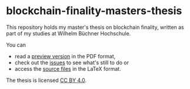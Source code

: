 # blockchain-finality-masters-thesis

This repository holds my master's thesis on blockchain finality, written as part of my studies at Wilhelm Büchner Hochschule.

You can

* read a [preview version](pdf) in the PDF format,
* check out the [issues](https://github.com/lkbaerenfaenger/blockchain-finality-masters-thesis/issues) to see what's still to do or
* access the [source files](/) in the LaTeX format.

The thesis is licensed [CC BY 4.0](https://creativecommons.org/licenses/by/4.0/).
